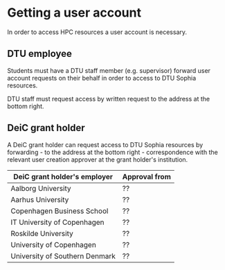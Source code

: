 # Getting a user account

In order to access HPC resources a user account is necessary.


## DTU employee

Students must have a DTU staff member (e.g. supervisor) forward user account 
requests on their behalf in order to access to DTU Sophia resources.

DTU staff must request access by written request to the address at the bottom right.


## DeiC grant holder

A DeiC grant holder can request access to DTU Sophia resources by 
forwarding - to the address at the bottom right - correspondence with the relevant user 
creation approver at the grant holder's institution.

| DeiC grant holder's employer   | Approval from             |
| ------------------------------ | ------------------------- |
| Aalborg University             | ??                        |
| Aarhus University              | ??                        |
| Copenhagen Business School     | ??                        |
| IT University of Copenhagen    | ??                        |
| Roskilde University            | ??                        |
| University of Copenhagen       | ??                        |
| University of Southern Denmark | ??                        |

